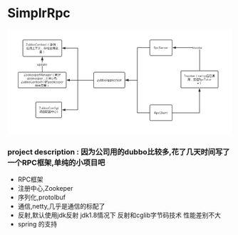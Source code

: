# SimplrRpc

![项目结构](https://github.com/Anychnn/SimpleRpc/blob/master/img/SimpleRpc%E9%A1%B9%E7%9B%AE%E7%BB%93%E6%9E%84.jpg)

### project description : 因为公司用的dubbo比较多,花了几天时间写了一个RPC框架,单纯的小项目吧

- RPC框架
- 注册中心,Zookeper
- 序列化,protolbuf
- 通信,netty,几乎是通信的标配了
- 反射,默认使用jdk反射 jdk1.8情况下 反射和cglib字节码技术 性能差别不大
- spring 的支持
